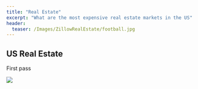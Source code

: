 ```yaml
---
title: "Real Estate"
excerpt: "What are the most expensive real estate markets in the US"
header:
  teaser: /Images/ZillowRealEstate/football.jpg
---
```


## US Real Estate

First pass

<div class='tableauPlaceholder' id='viz1613347946957' style='position: relative'><noscript><a href='#'><img alt=' ' src='https:&#47;&#47;public.tableau.com&#47;static&#47;images&#47;4F&#47;4F55FDKHW&#47;1_rss.png' style='border: none' /></a></noscript><object class='tableauViz'  style='display:none;'><param name='host_url' value='https%3A%2F%2Fpublic.tableau.com%2F' /> <param name='embed_code_version' value='3' /> <param name='path' value='shared&#47;4F55FDKHW' /> <param name='toolbar' value='yes' /><param name='static_image' value='https:&#47;&#47;public.tableau.com&#47;static&#47;images&#47;4F&#47;4F55FDKHW&#47;1.png' /> <param name='animate_transition' value='yes' /><param name='display_static_image' value='yes' /><param name='display_spinner' value='yes' /><param name='display_overlay' value='yes' /><param name='display_count' value='yes' /><param name='language' value='en' /></object></div>                <script type='text/javascript'>                    var divElement = document.getElementById('viz1613347946957');                    var vizElement = divElement.getElementsByTagName('object')[0];                    if ( divElement.offsetWidth > 800 ) { vizElement.style.width='1366px';vizElement.style.height='795px';} else if ( divElement.offsetWidth > 500 ) { vizElement.style.width='1366px';vizElement.style.height='795px';} else { vizElement.style.width='100%';vizElement.style.height='1727px';}                     var scriptElement = document.createElement('script');                    scriptElement.src = 'https://public.tableau.com/javascripts/api/viz_v1.js';                    vizElement.parentNode.insertBefore(scriptElement, vizElement);                </script>
